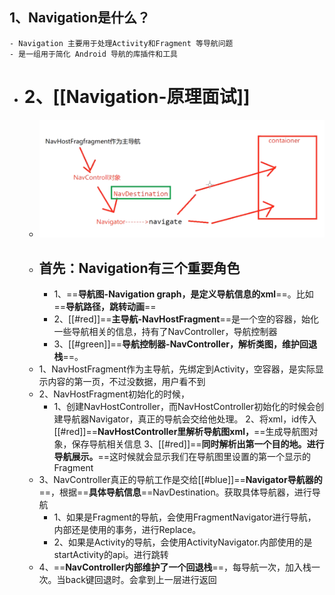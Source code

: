 ## 1、Navigation是什么？
	- Navigation 主要用于处理Activity和Fragment 等导航问题
	- 是一组用于简化 Android 导航的库插件和工具
- # 2、[[Navigation-原理面试]]
	- ![image.png](../assets/image_1691807914083_0.png)
	- ## 首先：Navigation有三个重要角色
		- 1、==**导航图-Navigation graph，是定义导航信息的xml**==。比如==**导航路径，跳转动画**==
		- 2、[[#red]]==**主导航-NavHostFragment**==是一个空的容器，始化一些导航相关的信息，持有了NavController，导航控制器
		- 3、[[#green]]==**导航控制器-NavController，解析类图，维护回退栈**==。
	- 1、NavHostFragment作为主导航，先绑定到Activity，空容器，是实际显示内容的第一页，不过没数据，用户看不到
	- 2、NavHostFragment初始化的时候，
		- 1、创建NavHostController，而NavHostController初始化的时候会创建导航器Navigator，真正的导航会交给他处理。
		  2、将xml，id传入[[#red]]==**NavHostController里解析导航图xml，**==生成导航图对象，保存导航相关信息
		  3、[[#red]]==**同时解析出第一个目的地。进行导航展示。**==这时候就会显示我们在导航图里设置的第一个显示的Fragment
	- 3、NavController真正的导航工作是交给[[#blue]]==**Navigator导航器的**==，根据==**具体导航信息**==NavDestination。获取具体导航器，进行导航
		- 1、如果是Fragment的导航，会使用FragmentNavigator进行导航，内部还是使用的事务，进行Replace。
		- 2、如果是Activity的导航，会使用ActivityNavigator.内部使用的是startActivity的api。进行跳转
	- 4、==**NavController内部维护了一个回退栈**==，每导航一次，加入栈一次。当back键回退时。会拿到上一层进行返回